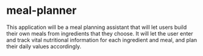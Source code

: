 # meal-planner

This application will be a meal planning assistant that will let users build their own meals from ingredients that they choose.
It will let the user enter and track vital nutritional information for each ingredient and meal, and plan their daily values accordingly.
